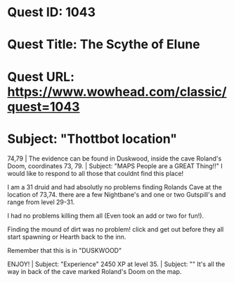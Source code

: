 # Quest ID: 1043
# Quest Title: The Scythe of Elune
# Quest URL: https://www.wowhead.com/classic/quest=1043
# Subject: "Thottbot location"
74,79 | The evidence can be found in Duskwood, inside the cave Roland's Doom, coordinates 73, 79. | Subject: "MAPS People are a GREAT Thing!!"
I would like to respond to all those that couldnt find this place!

I am a 31 druid and had absolutly no problems finding Rolands Cave at the location of 73,74. there are a few Nightbane's and one or two Gutspill's and range from level 29-31.

I had no problems killing them all (Even took an add or two for fun!).

Finding the mound of dirt was no problem! click and get out before they all start spawning or Hearth back to the inn. 

Remember that this is in "DUSKWOOD"

ENJOY! | Subject: "Experience"
2450 XP at level 35. | Subject: "<Blank>"
It's all the way in back of the cave marked Roland's Doom on the map.